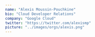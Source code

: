 ```yaml
---
name: "Alexis Moussin-Pouchkine"
bio: "Cloud Developer Relations"
company: "Google Cloud"
twitter: "https://twitter.com/alexismp"
picture: "../images/orgs/alexis.png"
---
```

